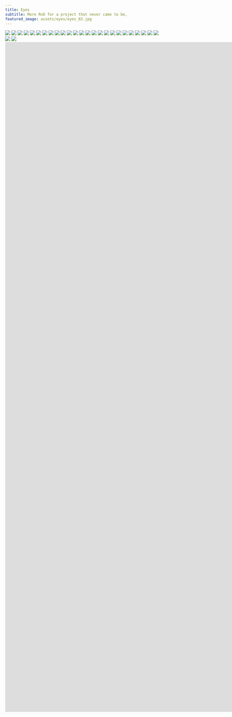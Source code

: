 ```yaml
---
title: Eyes
subtitle: More RnD for a project that never came to be,
featured_image: assets/eyes/eyes_02.jpg
---
```


<div class="gallery" data-columns="2">
	<img src="/assets/eyes/eyes_02.jpg">
	<img src="/assets/eyes/eyes_07.jpg">    	
	<img src="/assets/eyes/eyes_04.jpg">		
	<img src="/assets/eyes/eyes_06.jpg">	
	<img src="/assets/eyes/eyes_08.jpg">	
	<img src="/assets/eyes/eyes_09.jpg">
	<img src="/assets/eyes/eyes_10.jpg">
    <img src="/assets/eyes/eyes_23.jpg">	    	
	<img src="/assets/eyes/eyes_12.jpg">
	<img src="/assets/eyes/eyes_13.jpg">	
	<img src="/assets/eyes/eyes_14.jpg">	
	<img src="/assets/eyes/eyes_15.jpg">
	<img src="/assets/eyes/eyes_16.jpg">	
	<img src="/assets/eyes/eyes_17.jpg">	
	<img src="/assets/eyes/eyes_18.jpg">	
	<img src="/assets/eyes/eyes_19.jpg">	
	<img src="/assets/eyes/eyes_21.jpg">	
	<img src="/assets/eyes/eyes_22.jpg">
	<img src="/assets/eyes/eyes_24.jpg">	
	<img src="/assets/eyes/eyes_25.jpg">
	<img src="/assets/eyes/eyes_26.jpg">	
	<img src="/assets/eyes/eyes_27.jpg">	
	<img src="/assets/eyes/eyes_28.jpg">
	<img src="/assets/eyes/eyes_29.jpg">	
	<img src="/assets/eyes/eyes_30.jpg">	
	<img src="/assets/eyes/eyes_31.jpg">
	<img src="/assets/eyes/eyes_32.jpg">	
</div>

<iframe src="https://player.vimeo.com/video/1054453864?title=0&amp;byline=0&amp;portrait=0&amp;badge=0&amp;autopause=0&amp;player_id=0&amp;app_id=58479" width="1920" height="1080" frameborder="0" allow="autoplay; fullscreen; picture-in-picture; clipboard-write" title="capsaicin_smoke-02"></iframe>

<iframe src="https://player.vimeo.com/video/1054456679?title=0&amp;byline=0&amp;portrait=0&amp;badge=0&amp;autopause=0&amp;player_id=0&amp;app_id=58479" width="1920" height="1080" frameborder="0" allow="autoplay; fullscreen; picture-in-picture; clipboard-write" title="capsaicin_zoomout_23022015"></iframe>